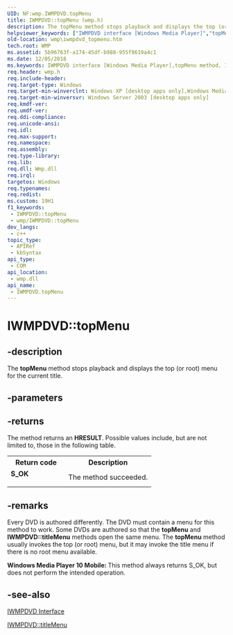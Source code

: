 ```yaml
---
UID: NF:wmp.IWMPDVD.topMenu
title: IWMPDVD::topMenu (wmp.h)
description: The topMenu method stops playback and displays the top (or root) menu for the current title.
helpviewer_keywords: ["IWMPDVD interface [Windows Media Player]","topMenu method","IWMPDVD.topMenu","IWMPDVD::topMenu","IWMPDVDtopMenu","topMenu","topMenu method [Windows Media Player]","topMenu method [Windows Media Player]","IWMPDVD interface","wmp.iwmpdvd_topmenu","wmp/IWMPDVD::topMenu"]
old-location: wmp\iwmpdvd_topmenu.htm
tech.root: WMP
ms.assetid: 5b96763f-a174-45df-b988-955f9619a4c1
ms.date: 12/05/2018
ms.keywords: IWMPDVD interface [Windows Media Player],topMenu method, IWMPDVD.topMenu, IWMPDVD::topMenu, IWMPDVDtopMenu, topMenu, topMenu method [Windows Media Player], topMenu method [Windows Media Player],IWMPDVD interface, wmp.iwmpdvd_topmenu, wmp/IWMPDVD::topMenu
req.header: wmp.h
req.include-header: 
req.target-type: Windows
req.target-min-winverclnt: Windows XP [desktop apps only],Windows Media Player 9 Series or later.
req.target-min-winversvr: Windows Server 2003 [desktop apps only]
req.kmdf-ver: 
req.umdf-ver: 
req.ddi-compliance: 
req.unicode-ansi: 
req.idl: 
req.max-support: 
req.namespace: 
req.assembly: 
req.type-library: 
req.lib: 
req.dll: Wmp.dll
req.irql: 
targetos: Windows
req.typenames: 
req.redist: 
ms.custom: 19H1
f1_keywords:
 - IWMPDVD::topMenu
 - wmp/IWMPDVD::topMenu
dev_langs:
 - c++
topic_type:
 - APIRef
 - kbSyntax
api_type:
 - COM
api_location:
 - wmp.dll
api_name:
 - IWMPDVD.topMenu
---
```


# IWMPDVD::topMenu


## -description

The <b>topMenu</b> method stops playback and displays the top (or root) menu for the current title.

## -parameters

## -returns

The method returns an <b>HRESULT</b>. Possible values include, but are not limited to, those in the following table.

<table>
<tr>
<th>Return code</th>
<th>Description</th>
</tr>
<tr>
<td width="40%">
<dl>
<dt><b>S_OK</b></dt>
</dl>
</td>
<td width="60%">
The method succeeded.

</td>
</tr>
</table>

## -remarks

Every DVD is authored differently. The DVD must contain a menu for this method to work. Some DVDs are authored so that the <b>topMenu</b> and <b>IWMPDVD::titleMenu</b> methods open the same menu. The <b>topMenu</b> method usually invokes the top (or root) menu, but it may invoke the title menu if there is no root menu available.

<b>Windows Media Player 10 Mobile: </b>This method always returns S_OK, but does not perform the intended operation.

## -see-also

<a href="https://docs.microsoft.com/windows/desktop/api/wmp/nn-wmp-iwmpdvd">IWMPDVD Interface</a>



<a href="https://docs.microsoft.com/windows/desktop/api/wmp/nf-wmp-iwmpdvd-titlemenu">IWMPDVD::titleMenu</a>

